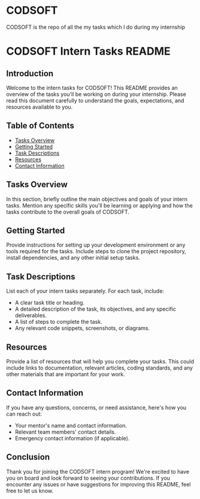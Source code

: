 # CODSOFT
CODSOFT is the repo of all the my tasks which I do during my internship
# CODSOFT Intern Tasks README

## Introduction
Welcome to the intern tasks for CODSOFT! This README provides an overview of the tasks you'll be working on during your internship. Please read this document carefully to understand the goals, expectations, and resources available to you.

## Table of Contents
- [Tasks Overview](#tasks-overview)
- [Getting Started](#getting-started)
- [Task Descriptions](#task-descriptions)
- [Resources](#resources)
- [Contact Information](#contact-information)

## Tasks Overview
In this section, briefly outline the main objectives and goals of your intern tasks. Mention any specific skills you'll be learning or applying and how the tasks contribute to the overall goals of CODSOFT.

## Getting Started
Provide instructions for setting up your development environment or any tools required for the tasks. Include steps to clone the project repository, install dependencies, and any other initial setup tasks.

## Task Descriptions
List each of your intern tasks separately. For each task, include:
- A clear task title or heading.
- A detailed description of the task, its objectives, and any specific deliverables.
- A list of steps to complete the task.
- Any relevant code snippets, screenshots, or diagrams.

## Resources
Provide a list of resources that will help you complete your tasks. This could include links to documentation, relevant articles, coding standards, and any other materials that are important for your work.

## Contact Information
If you have any questions, concerns, or need assistance, here's how you can reach out:
- Your mentor's name and contact information.
- Relevant team members' contact details.
- Emergency contact information (if applicable).

## Conclusion
Thank you for joining the CODSOFT intern program! We're excited to have you on board and look forward to seeing your contributions. If you encounter any issues or have suggestions for improving this README, feel free to let us know.
